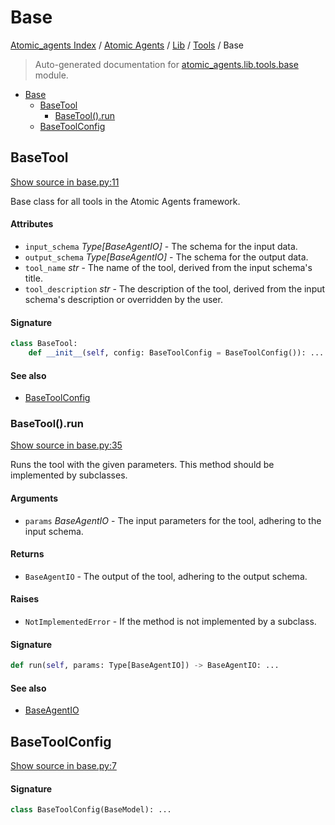 # Base

[Atomic_agents Index](../../../README.md#atomic_agents-index) / [Atomic Agents](../../index.md#atomic-agents) / [Lib](../index.md#lib) / [Tools](./index.md#tools) / Base

> Auto-generated documentation for [atomic_agents.lib.tools.base](../../../../../atomic_agents/lib/tools/base.py) module.

- [Base](#base)
  - [BaseTool](#basetool)
    - [BaseTool().run](#basetool()run)
  - [BaseToolConfig](#basetoolconfig)

## BaseTool

[Show source in base.py:11](../../../../../atomic_agents/lib/tools/base.py#L11)

Base class for all tools in the Atomic Agents framework.

#### Attributes

- `input_schema` *Type[BaseAgentIO]* - The schema for the input data.
- `output_schema` *Type[BaseAgentIO]* - The schema for the output data.
- `tool_name` *str* - The name of the tool, derived from the input schema's title.
- `tool_description` *str* - The description of the tool, derived from the input schema's description or overridden by the user.

#### Signature

```python
class BaseTool:
    def __init__(self, config: BaseToolConfig = BaseToolConfig()): ...
```

#### See also

- [BaseToolConfig](#basetoolconfig)

### BaseTool().run

[Show source in base.py:35](../../../../../atomic_agents/lib/tools/base.py#L35)

Runs the tool with the given parameters. This method should be implemented by subclasses.

#### Arguments

- `params` *BaseAgentIO* - The input parameters for the tool, adhering to the input schema.

#### Returns

- `BaseAgentIO` - The output of the tool, adhering to the output schema.

#### Raises

- `NotImplementedError` - If the method is not implemented by a subclass.

#### Signature

```python
def run(self, params: Type[BaseAgentIO]) -> BaseAgentIO: ...
```

#### See also

- [BaseAgentIO](../../agents/base_agent.md#baseagentio)



## BaseToolConfig

[Show source in base.py:7](../../../../../atomic_agents/lib/tools/base.py#L7)

#### Signature

```python
class BaseToolConfig(BaseModel): ...
```